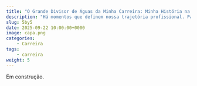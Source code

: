 ```yaml
---
title: "O Grande Divisor de Águas da Minha Carreira: Minha História na 5by5"
description: "Há momentos que definem nossa trajetória profissional. Para mim, foi o período na 5by5. Conto aqui como essa fase foi decisiva para meu amadurecimento técnico em .Net e para o rumo que minha carreira tomou."
slug: 5by5
date: 2025-09-22 10:00:00+0000
image: capa.png
categories:
    - Carreira
tags:
    - carreira
weight: 5
---
```


Em construção.